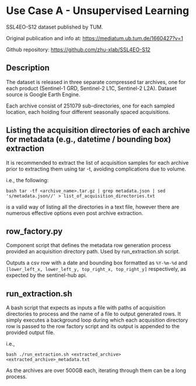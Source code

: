 # Use Case A - Unsupervised Learning

SSL4EO-S12 dataset published by TUM. 

Original publication and info at: https://mediatum.ub.tum.de/1660427?v=1

Github repository: https://github.com/zhu-xlab/SSL4EO-S12


## Description

The dataset is released in three separate compressed tar archives, one for each product (Sentinel-1 GRD, Sentinel-2 L1C, Sentinel-2 L2A).
Dataset source is Google Earth Engine.


Each archive consist of 251079 sub-directories, one for each sampled location, each holding four different seasonally spaced acquisitions.


## Listing the acquisition directories of each archive for metadata (e.g., datetime / bounding box) extraction

It is recommended to extract the list of acquisition samples for each archive prior to extracting them using tar -t, avoiding complications due to volume.

i.e., the following:

`bash
tar -tf <archive_name>.tar.gz | grep metadata.json | sed 's/metadata.json//' > list_of_acquisition_directories.txt
`

is a valid way of listing all the directories in a text file, however there are numerous effective options even post archive extraction.


## row\_factory.py

Component script that defines the metadata row generation process provided an acquisition directory path.
Used by run\_extraction.sh script.

Outputs a csv row with a date and bounding box formatted as `%Y-%m-%d` and `[lower_left_x, lower_left_y, top_right_x, top_right_y]` respectively, as expected by the sentinel-hub api.


## run\_extraction.sh

A bash script that expects as inputs a file with paths of acquisition directories to process and the name of a file to output generated rows. It simply executes a background loop during which each acquisition directory row is passed to the row factory script and its output is appended to the provided output file.

i.e.,

`bash
./run_extraction.sh <extracted_archive> <extracted_archive>_metadata.txt
`

As the archives are over 500GB each, iterating through them can be a long process.

